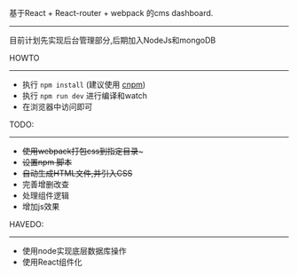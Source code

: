 基于React + React-router + webpack 的cms dashboard.
___

目前计划先实现后台管理部分,后期加入NodeJs和mongoDB

HOWTO
___
- 执行 `npm install` (建议使用 [cnpm](https://npm.taobao.org/))
- 执行 `npm run dev` 进行编译和watch
- 在浏览器中访问即可

TODO:
___
- ~~使用webpack打包css到指定目录~~~
- ~~设置npm 脚本~~
- ~~自动生成HTML文件,并引入CSS~~
- 完善增删改查
- 处理组件逻辑
- 增加js效果


HAVEDO:
___
- 使用node实现底层数据库操作
- 使用React组件化
